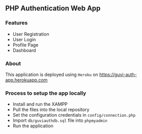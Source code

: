 
## PHP Authentication Web App
### Features
- User Registration
- User Login
- Profile Page
- Dashboard

### About
This application is deployed using `Heroku` on https://guvi-auth-app.herokuapp.com

### Process to setup the app locally
- Install and run the XAMPP
- Pull the files into the local repository
- Set the configuration credentials in `config/connection.php`
- Import `db/guviauthdb.sql` file into `phpmyadmin`
- Run the application
